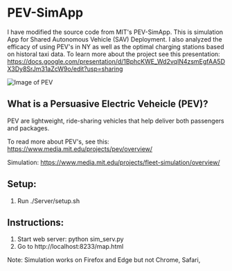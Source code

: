 # PEV-SimApp
I have modified the source code from MIT's PEV-SimApp. This is simulation App for Shared Autonomous Vehicle (SAV) Deployment. I also analyzed the efficacy of using PEV's in NY as well as the optimal charging stations based on historal taxi data. To learn more about the project see this presentation: https://docs.google.com/presentation/d/1BphcKWE_Wd2vqIN4zsmEgfAA5DX3Dy8SrJm31aZcW9o/edit?usp=sharing


![Image of PEV](https://web.iii.org.tw/Files/Channel/Press/News/228/20161013-1.jpg)

## What is a Persuasive Electric Veheicle (PEV)?
PEV are lightweight, ride-sharing vehicles that help deliver both passengers and packages.

To read more about PEV's, see this: https://www.media.mit.edu/projects/pev/overview/

Simulation: https://www.media.mit.edu/projects/fleet-simulation/overview/

## Setup:
1. Run ./Server/setup.sh

## Instructions:
1. Start web server: python sim_serv.py
2. Go to http://localhost:8233/map.html

Note: Simulation works on Firefox and Edge but not Chrome, Safari,

